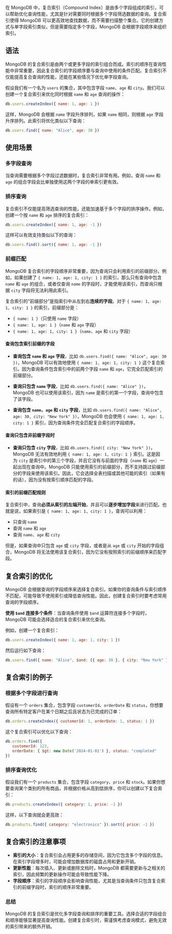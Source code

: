在 MongoDB 中，复合索引（Compound Index）是由多个字段组成的索引，可以帮助优化查询性能，尤其是针对需要同时根据多个字段筛选数据的查询。复合索引使得 MongoDB 可以更高效地查找数据，而不需要扫描整个集合。它的创建方式与单字段索引类似，但是需要指定多个字段，MongoDB 会根据字段顺序来组织索引。
## **语法**

MongoDB 的复合索引是由两个或更多字段的索引组合而成。索引的顺序在查询性能中非常重要，因此复合索引的字段顺序要与查询中使用的条件匹配。复合索引不仅能提高复合查询的性能，还能在某些情况下优化单字段查询。

假设我们有一个名为 `users` 的集合，其中包含字段 `name`、`age` 和 `city`。我们可以创建一个复合索引来优化同时根据 `name` 和 `age` 查询的操作：

```javascript
db.users.createIndex({ name: 1, age: 1 })
```

这样，MongoDB 会根据 `name` 字段升序排列，如果 `name` 相同，则根据 `age` 字段升序排列。此索引将优化类似以下查询：

```javascript
db.users.find({ name: "Alice", age: 30 })
```
## **使用场景**

### **多字段查询**

当查询需要根据多个字段过滤数据时，复合索引非常有用。例如，查询 `name` 和 `age` 的组合字段会比单独使用这两个字段的单索引更有效。
### **排序查询**

复合索引不仅能提高筛选查询的性能，还能加速基于多个字段的排序操作。例如，创建一个按 `name` 和 `age` 排序的复合索引：

```javascript
db.users.createIndex({ name: 1, age: -1 })
```

这样可以有效支持类似以下的查询：

```javascript
db.users.find().sort({ name: 1, age: -1 })
```

### **前缀匹配**

MongoDB 复合索引的字段顺序非常重要，因为查询只会利用索引的前缀部分。例如，如果创建了 `{ name: 1, age: 1, city: 1 }` 的索引，那么只有查询中包含 `name` 和 `age` 的组合，或者仅查询 `name` 的字段时，才能使用该索引，而查询只根据 `city` 字段将无法利用此索引。

复合索引的“前缀部分”是指索引中从左到右**连续的字段**。对于 `{ name: 1, age: 1, city: 1 }` 的索引，前缀部分是：

- `{ name: 1 }`（只使用 `name` 字段）
- `{ name: 1, age: 1 }`（`name` 和 `age` 字段）
- `{ name: 1, age: 1, city: 1 }`（`name`、`age` 和 `city` 字段）

#### **查询包含索引前缀的字段**

- **查询包含 `name` 和 `age` 字段**，比如 `db.users.find({ name: "Alice", age: 30 })`，MongoDB 可以有效地使用 `{ name: 1, age: 1, city: 1 }` 这个复合索引。因为查询条件包含索引中的前两个字段 `name` 和 `age`，它完全匹配索引的前缀部分。
    
- **查询只包含 `name` 字段**，比如 `db.users.find({ name: "Alice" })`，MongoDB 也可以使用该索引，因为 `name` 是索引的第一个字段，查询中包含了该字段。
    
- **查询包含 `name`、`age` 和 `city` 字段**，比如 `db.users.find({ name: "Alice", age: 30, city: "New York" })`，MongoDB 也会使用 `{ name: 1, age: 1, city: 1 }` 索引，因为查询条件完全匹配复合索引的字段顺序。

#### **查询只包含非前缀字段时**

- **查询只包含 `city` 字段**，比如 `db.users.find({ city: "New York" })`，MongoDB 无法有效地利用 `{ name: 1, age: 1, city: 1 }` 索引。这是因为 `city` 是索引中的第三个字段，并且它没有与前面的字段（`name` 和 `age`）一起出现在查询中。MongoDB 只能使用索引的前缀部分，而不支持跳过前缀部分的字段来使用该索引。因此，它会选择全表扫描或其他可能的索引（如果有的话），因为没有按索引顺序匹配的字段。

#### **索引的前缀匹配规则**

复合索引中，查询**必须从索引的左端开始**，并且可以**逐步增加字段**来进行匹配。也就是说，如果索引是 `{ name: 1, age: 1, city: 1 }`，查询可以利用：

- 只查询 `name`
- 查询 `name` 和 `age`
- 查询 `name`、`age` 和 `city`

但是，如果查询中只包含 `age` 或 `city` 字段，或者是从 `age` 或 `city` 开始的字段组合，MongoDB 将无法使用该复合索引，因为它没有按照索引的前缀顺序来匹配字段。
## **复合索引的优化**

MongoDB 会根据查询的字段顺序来选择复合索引。如果你的查询条件与索引顺序不匹配，可能导致不使用索引或降低查询性能。因此，创建复合索引时要考虑常用查询的字段顺序。

**使用 `$and` 连接多个条件**：当查询条件使用 `$and` 运算符连接多个字段时，MongoDB 可能会选择适合的复合索引来优化查询。

例如，创建一个复合索引：

```javascript
db.users.createIndex({ name: 1, age: 1, city: 1 })
```

然后运行如下查询：

```javascript
db.users.find({ name: "Alice", $and: [{ age: 30 }, { city: "New York" }] })
```

## **复合索引的例子**

###  根据多个字段进行查询

假设有一个 `orders` 集合，包含字段 `customerId`、`orderDate` 和 `status`，你想要查询所有特定客户在某个日期之后且状态为已完成的订单：

```javascript
db.orders.createIndex({ customerId: 1, orderDate: 1, status: 1 })
```

这个复合索引可以优化以下查询：

```javascript
db.orders.find({ 
   customerId: 123, 
   orderDate: { $gt: new Date('2024-01-01') }, status: "completed" 
})
```

### 排序查询优化

假设我们有一个 `products` 集合，包含字段 `category`、`price` 和 `stock`。如果你想要查询某个类别的所有商品，并根据价格从高到低排序，你可以创建以下复合索引：

```javascript
db.products.createIndex({ category: 1, price: -1 })
```

这样，以下查询就会更高效：

```javascript
db.products.find({ category: "electronics" }).sort({ price: -1 })
```

## **复合索引的注意事项**

- **索引的大小**：复合索引会占用更多的存储空间，因为它包含多个字段的信息。在索引字段增多时，可能会增加数据库的磁盘占用和更新开销。
- **更新性能**：每次插入、更新或删除文档时，MongoDB 都需要更新与之相关的索引，因此频繁的更新操作可能会导致性能下降。
- **字段顺序**：索引的字段顺序会影响查询性能，尤其是当查询条件只包含复合索引的前缀字段时，索引的顺序非常重要。

### 总结

MongoDB 的复合索引是优化多字段查询和排序的重要工具。选择合适的字段组合和顺序能够显著提高查询性能。创建复合索引时，需谨慎考虑查询模式，避免无效的索引带来的额外开销。









